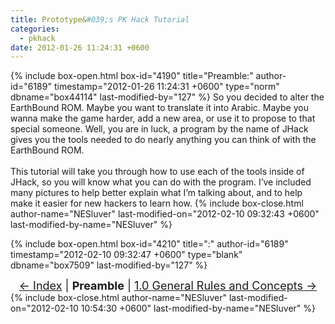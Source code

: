 ```yaml
---
title: Prototype&#039;s PK Hack Tutorial
categories:
  - pkhack
date: 2012-01-26 11:24:31 +0600
---
```

{% include box-open.html box-id="4190" title="Preamble:" author-id="6189" timestamp="2012-01-26 11:24:31 +0600" type="norm" dbname="box44114" last-modified-by="127" %}
So you decided to alter the EarthBound ROM. Maybe you want to translate it into Arabic. Maybe
you wanna make the game harder, add a new area, or use it to propose to that special someone. Well, you are in luck, a program by the name of JHack gives you the tools needed to do nearly anything you can think of with the EarthBound ROM.
<br /><br />
This tutorial will take you through how to use each of the tools inside of JHack, so you will know what you can do with the program. I’ve included many pictures to help better explain what I’m talking about, and to help make it easier for new hackers to learn how.
{% include box-close.html author-name="NESluver" last-modified-on="2012-02-10 09:32:43 +0600" last-modified-by-name="NESluver" %}

{% include box-open.html box-id="4210" title=":" author-id="6189" timestamp="2012-02-10 09:32:47 +0600" type="blank" dbname="box7509" last-modified-by="127" %}
<center><font size="4"><a href="index.php">&larr; Index</a> | <b>Preamble</b> | <a href="section1.php">1.0 General Rules and Concepts &rarr;</a></font></center>
{% include box-close.html author-name="NESluver" last-modified-on="2012-02-10 10:54:30 +0600" last-modified-by-name="NESluver" %}
